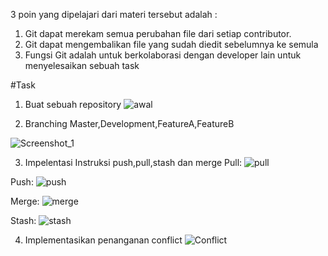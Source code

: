  3 poin yang dipelajari dari materi tersebut adalah :

1. Git dapat merekam semua perubahan file dari setiap contributor.
2. Git dapat mengembalikan file yang sudah diedit sebelumnya ke semula
3. Fungsi Git adalah untuk berkolaborasi dengan developer lain untuk menyelesaikan sebuah task

#Task

1. Buat sebuah repository
![awal](https://user-images.githubusercontent.com/53627118/155147186-6b1a2212-8496-45d7-9d40-af7632170c47.png)

2. Branching Master,Development,FeatureA,FeatureB

![Screenshot_1](https://user-images.githubusercontent.com/53627118/155148891-11e0e8c6-730c-409f-9d41-9d4eb90b8c07.png)

3. Impelentasi Instruksi push,pull,stash dan merge
Pull:
![pull](https://user-images.githubusercontent.com/53627118/155149491-fa6e87a3-00f4-4ea5-99fb-0a613731b91f.png)

Push:
![push](https://user-images.githubusercontent.com/53627118/155150185-b8ded406-9222-436e-b1cb-d625f03b6041.png)

Merge:
![merge](https://user-images.githubusercontent.com/53627118/155150693-7f3c52d9-702c-42ec-8948-868c79c5f3ae.png)

Stash:
![stash](https://user-images.githubusercontent.com/53627118/155150846-70644edc-2988-4844-be51-7b48199270cf.png)

4. Implementasikan penanganan conflict 
![Conflict](https://user-images.githubusercontent.com/53627118/155153175-486c1f5d-8dfc-4c29-b0a5-83d55d53e1d3.png)




